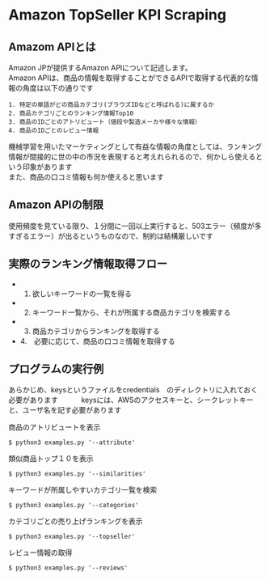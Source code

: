 # Amazon TopSeller KPI Scraping

## Amazom APIとは
Amazon JPが提供するAmazon APIについて記述します。  
Amazon APIは、商品の情報を取得することができるAPIで取得する代表的な情報の角度は以下の通りです
```console
1. 特定の単語がどの商品カテゴリ(ブラウズIDなどと呼ばれる)に属するか
2. 商品カテゴリごとのランキング情報Top10
3. 商品のIDごとのアトリビュート（値段や製造メーカや様々な情報）
4. 商品のIDごとのレビュー情報
```
機械学習を用いたマーケティングとして有益な情報の角度としては、ランキング情報が間接的に世の中の市況を表現すると考えれられるので、何かしら使えるという印象があります  
また、商品の口コミ情報も何か使えると思います   

## Amazon APIの制限
使用頻度を見ている限り、１分間に一回以上実行すると、503エラー（頻度が多すぎるエラー）が出るというものなので、制約は結構厳しいです  

## 実際のランキング情報取得フロー
- 1. 欲しいキーワードの一覧を得る
- 2. キーワード一覧から、それが所属する商品カテゴリを検索する
- 3. 商品カテゴリからランキングを取得する
- 4.　必要に応じて、商品の口コミ情報を取得する

## プログラムの実行例
あらかじめ、keysというファイルをcredentials　のディレクトリに入れておく必要があります　　　
keysには、AWSのアクセスキーと、シークレットキーと、ユーザ名を記す必要があります  

商品のアトリビュートを表示
```console
$ python3 examples.py '--attribute'
```
類似商品トップ１０を表示
```console
$ python3 examples.py '--similarities'
```
キーワードが所属しやすいカテゴリ一覧を検索
```console
$ python3 examples.py '--categories'
```
カテゴリごとの売り上げランキングを表示
```console
$ python3 examples.py '--topseller'
```
レビュー情報の取得
```console
$ python3 examples.py '--reviews'
```
